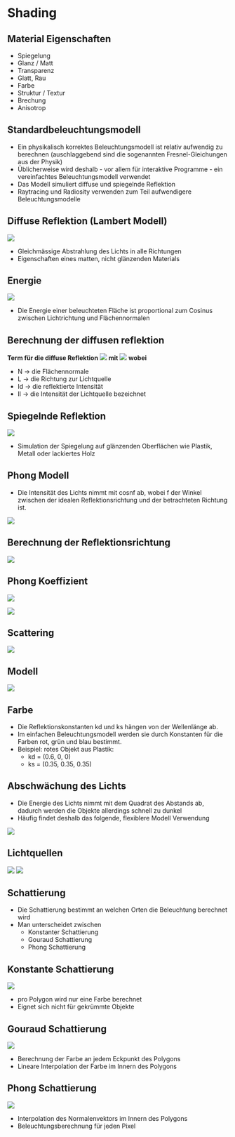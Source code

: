 # Shading

## Material Eigenschaften
* Spiegelung
* Glanz / Matt
* Transparenz
* Glatt, Rau
* Farbe
* Struktur / Textur
* Brechung
* Anisotrop

## Standardbeleuchtungsmodell
* Ein physikalisch korrektes Beleuchtungsmodell ist relativ aufwendig zu berechnen (auschlaggebend sind die sogenannten Fresnel-Gleichungen aus der Physik)
* Üblicherweise wird deshalb - vor allem für interaktive Programme - ein vereinfachtes Beleuchtungsmodell verwendet
* Das Modell simuliert diffuse und spiegelnde Reflektion
* Raytracing und Radiosity verwenden zum Teil aufwendigere Beleuchtungsmodelle

## Diffuse Reflektion (Lambert Modell)
![](2018-11-09-15-52-56.png)

* Gleichmässige Abstrahlung des Lichts in alle Richtungen
* Eigenschaften eines matten, nicht glänzenden Materials

## Energie
![](2018-11-09-15-53-46.png)
* Die Energie einer beleuchteten Fläche ist proportional zum Cosinus zwischen Lichtrichtung und Flächennormalen

## Berechnung der diffusen reflektion

**Term für die diffuse Reflektion**
![](2018-11-09-15-55-09.png)
**mit**
![](2018-11-09-15-55-27.png)
**wobei**
* N -> die Flächennormale
* L -> die Richtung zur Lichtquelle
* Id -> die reflektierte Intensität
* Il -> die Intensität der Lichtquelle bezeichnet

## Spiegelnde Reflektion
![](2018-11-09-15-57-58.png)

* Simulation der Spiegelung auf glänzenden Oberflächen wie Plastik, Metall oder lackiertes Holz

## Phong Modell
* Die Intensität des Lichts nimmt mit cosnf ab, wobei f der Winkel zwischen der idealen Reflektionsrichtung und der betrachteten Richtung ist.

![](2018-11-09-15-59-33.png)

## Berechnung der Reflektionsrichtung
![](2018-11-09-16-05-47.png)

## Phong Koeffizient
![](2018-11-09-16-00-49.png)

![](2018-11-09-16-01-12.png)

## Scattering
![](2018-11-09-16-01-43.png)

## Modell
![](2018-11-09-16-02-10.png)

## Farbe
* Die Reflektionskonstanten kd und ks hängen von der Wellenlänge ab.
* Im einfachen Beleuchtungsmodell werden sie durch Konstanten für die Farben rot, grün und blau bestimmt.
* Beispiel: rotes Objekt aus Plastik:
    * kd = (0.6, 0, 0)
    * ks = (0.35, 0.35, 0.35)

## Abschwächung des Lichts
* Die Energie des Lichts nimmt mit dem Quadrat des Abstands ab, dadurch werden die Objekte allerdings schnell zu dunkel
* Häufig findet deshalb das folgende, flexiblere Modell Verwendung

![](2018-11-09-16-04-39.png)

## Lichtquellen
![](2018-11-09-16-07-52.png)
![](2018-11-09-16-08-14.png)

## Schattierung
* Die Schattierung bestimmt an welchen Orten die Beleuchtung berechnet wird
* Man unterscheidet zwischen
    * Konstanter Schattierung
    * Gouraud Schattierung
    * Phong Schattierung

## Konstante Schattierung
![](2018-11-09-16-09-47.png)

* pro Polygon wird nur eine Farbe berechnet
* Eignet sich nicht für gekrümmte Objekte

## Gouraud Schattierung
![](2018-11-09-16-10-26.png)

* Berechnung der Farbe an jedem Eckpunkt des Polygons
* Lineare Interpolation der Farbe im Innern des Polygons

## Phong Schattierung
![](2018-11-09-16-11-15.png)

* Interpolation des Normalenvektors im Innern des Polygons
* Beleuchtungsberechnung für jeden Pixel